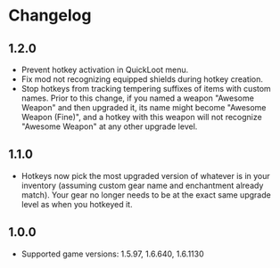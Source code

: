 # Changelog

## 1.2.0
- Prevent hotkey activation in QuickLoot menu.
- Fix mod not recognizing equipped shields during hotkey creation.
- Stop hotkeys from tracking tempering suffixes of items with custom names. Prior to this change, if you named a weapon "Awesome Weapon" and then upgraded it, its name might become "Awesome Weapon (Fine)", and a hotkey with this weapon will not recognize "Awesome Weapon" at any other upgrade level.

## 1.1.0
- Hotkeys now pick the most upgraded version of whatever is in your inventory (assuming custom gear name and enchantment already match). Your gear no longer needs to be at the exact same upgrade level as when you hotkeyed it.

## 1.0.0
- Supported game versions: 1.5.97, 1.6.640, 1.6.1130
